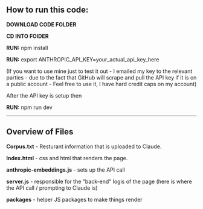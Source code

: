 ## How to run this code:

**DOWNLOAD CODE FOLDER**

**CD INTO FOlDER**

**RUN:** npm install

**RUN:** export ANTHROPIC_API_KEY=your_actual_api_key_here

(If you want to use mine just to test it out - I emailed my key to the relevant parties - due to the fact that GitHub will scrape and pull the API key if it is on a public account - Feel free to use it, I have hard credit caps on my account)

After the API key is setup then

**RUN:** npm run dev

_____________________________________________

## Overview of Files

**Corpus.txt** - Resturant information that is uploaded to Claude.

**Index.html** - css and html that renders the page.

**anthropic-embeddings.js** - sets up the API call

**server.js** - responsible for the "back-end" logis of the page (here is where the API call / prompting to Claude is)

**packages** - helper JS packages to make things render 

